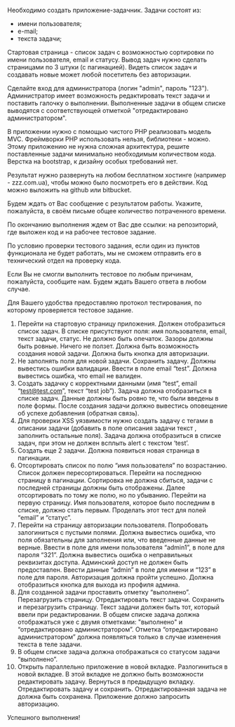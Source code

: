 Необходимо создать приложение-задачник.
Задачи состоят из:
- имени пользователя;
- е-mail;
- текста задачи;

Стартовая страница - список задач с возможностью сортировки по имени пользователя, email и статусу. Вывод задач нужно сделать страницами по 3 штуки (с пагинацией). Видеть список задач и создавать новые может любой посетитель без авторизации.

Сделайте вход для администратора (логин "admin", пароль "123"). Администратор имеет возможность редактировать текст задачи и поставить галочку о выполнении. Выполненные задачи в общем списке выводятся с соответствующей отметкой "отредактировано администратором".

В приложении нужно с помощью чистого PHP реализовать модель MVC. Фреймворки PHP использовать нельзя, библиотеки - можно. Этому приложению не нужна сложная архитектура, решите поставленные задачи минимально необходимым количеством кода. Верстка на bootstrap, к дизайну особых требований нет.

Результат нужно развернуть на любом бесплатном хостинге (например - zzz.com.ua), чтобы можно было посмотреть его в действии. Код можно выложить на github или bitbucket.

Будем ждать от Вас сообщение с результатом работы. Укажите, пожалуйста, в своём письме общее количество потраченного времени.

По окончанию выполнения ждем от Вас две ссылки: на репозиторий, где выложен код и на рабочее тестовое задание.

По условию проверки тестового задания, если один из пунктов функционала не будет работать, мы не сможем отправить его в технический отдел на проверку кода.

Если Вы не смогли выполнить тестовое по любым причинам, пожалуйста, сообщите нам. Будем ждать Вашего ответа в любом случае.

Для Вашего удобства предоставляю протокол тестирования, по которому проверяется тестовое задание.
1) Перейти на стартовую страницу приложения. Должен отобразиться список задач. В списке присутствуют поля: имя пользователя, email, текст задачи, статус. Не должно быть опечаток. Зазоры должны быть ровные. Ничего не ползет. Должна быть возможность создания новой задачи. Должна быть кнопка для авторизации.
2) Не заполнять поля для новой задачи. Сохранить задачу. Должны вывестись ошибки валидации. Ввести в поле email “test”. Должна вывестись ошибка, что email не валиден.
3) Создать задачку с корректными данными (имя “test”, email “test@test.com”, текст “test job”). Задача должна отобразиться в списке задач. Данные должны быть ровно те, что были введены в поле формы. После создания задачи должно вывестись оповещение об успехе добавления (обратная связь).
4) Для проверки XSS уязвимости нужно создать задачу с тегами в описании задачи (добавить в поле описания задачи текст <script>alert(‘test’);</script>, заполнить остальные поля). Задача должна отобразиться в списке задач, при этом не должен всплыть alert c текстом ‘test’.
5) Создать еще 2 задачи. Должна появиться новая страница в пагинации.
6) Отсортировать список по полю “имя пользователя” по возрастанию. Список должен пересортироваться. Перейти на последнюю страницу в пагинации. Сортировка не должна сбиться, задачи с последней страницы должны быть отображены. Далее отсортировать по тому же полю, но по убыванию. Перейти на первую страницу. Имя пользователя, которое было последним в списке, должно стать первым. Проделать этот тест для полей “email” и “статус”.
7) Перейти на страницу авторизации пользователя. Попробовать залогиниться с пустыми полями. Должна вывестись ошибка, что поля обязательны для заполнения или, что введенные данные не верные. Ввести в поле для имени пользователя “admin1”, в поле для пароля “321”. Должна вывестись ошибка о неправильных реквизитах доступа. Админский доступ не должен быть предоставлен. Ввести данные “admin” в поле для имени и “123” в поле для пароля. Авторизация должна пройти успешно. Должна отобразиться кнопка для выхода из профиля админа.
8) Для созданной задачи проставить отметку “выполнено”. Перезагрузить страницу.
Отредактировать текст задачи. Сохранить и перезагрузить страницу. Текст задачи должен быть тот, который ввели при редактировании. В общем списке задача должна отображаться уже с двумя отметками: "выполнено" и “отредактировано администратором”. Отметка “отредактировано администратором” должна появляться только в случае изменения текста в теле задачи.
9) В общем списке задача должна отображаться со статусом задачи “выполнено”.
10) Открыть параллельно приложение в новой вкладке. Разлогиниться в новой вкладке. В этой вкладке не должно быть возможности редактировать задачу. Вернуться в предыдущую вкладку. Отредактировать задачу и сохранить. Отредактированная задача не должна быть сохранена. Приложение должно запросить авторизацию.

Успешного выполнения!
